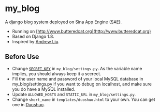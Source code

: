 # my_blog
A django blog system deployed on Sina App Engine (SAE).

* Running on [http://www.butteredcat.org](http://www.butteredcat.org)
* Based on Django 1.8.
* Inspired by [Andrew Liu](https://www.gitbook.com/book/andrew-liu/django-blog/details).

## Before Use
* Change [`SECRET_KEY`](https://docs.djangoproject.com/en/dev/ref/settings/#secret-key) in `my_blog/settings.py`. As the variable name implies, you should always keep it a secrect.
* Fill the user name and password of your local MySQL database in my_blog/settings.py if you want to debug on localhost, and make sure you do have a MySQL installed.
* Update `ALLOWED_HOSTS` and `STATIC_URL` in `my_blog/settings.py`.
* Change `short_name` in `templates/duoshuo.html` to your own. You can get one in [Duoshuo](http://duoshuo.com).
